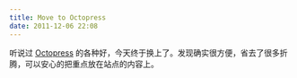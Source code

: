 ```yaml
---
title: Move to Octopress
date: 2011-12-06 22:08
---
```


听说过 [Octopress](http://octopress.org) 的各种好，今天终于换上了。发现确实很方便，省去了很多折腾，可以安心的把重点放在站点的内容上。
